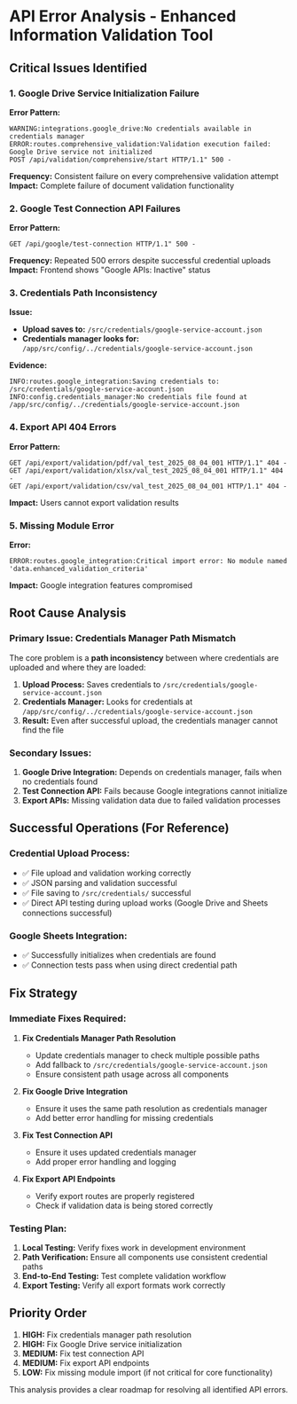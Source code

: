 # API Error Analysis - Enhanced Information Validation Tool

## Critical Issues Identified

### 1. **Google Drive Service Initialization Failure**
**Error Pattern:**
```
WARNING:integrations.google_drive:No credentials available in credentials manager
ERROR:routes.comprehensive_validation:Validation execution failed: Google Drive service not initialized
POST /api/validation/comprehensive/start HTTP/1.1" 500 -
```

**Frequency:** Consistent failure on every comprehensive validation attempt
**Impact:** Complete failure of document validation functionality

### 2. **Google Test Connection API Failures**
**Error Pattern:**
```
GET /api/google/test-connection HTTP/1.1" 500 -
```

**Frequency:** Repeated 500 errors despite successful credential uploads
**Impact:** Frontend shows "Google APIs: Inactive" status

### 3. **Credentials Path Inconsistency**
**Issue:** 
- **Upload saves to:** `/src/credentials/google-service-account.json`
- **Credentials manager looks for:** `/app/src/config/../credentials/google-service-account.json`

**Evidence:**
```
INFO:routes.google_integration:Saving credentials to: /src/credentials/google-service-account.json
INFO:config.credentials_manager:No credentials file found at /app/src/config/../credentials/google-service-account.json
```

### 4. **Export API 404 Errors**
**Error Pattern:**
```
GET /api/export/validation/pdf/val_test_2025_08_04_001 HTTP/1.1" 404 -
GET /api/export/validation/xlsx/val_test_2025_08_04_001 HTTP/1.1" 404 -
GET /api/export/validation/csv/val_test_2025_08_04_001 HTTP/1.1" 404 -
```

**Impact:** Users cannot export validation results

### 5. **Missing Module Error**
**Error:**
```
ERROR:routes.google_integration:Critical import error: No module named 'data.enhanced_validation_criteria'
```

**Impact:** Google integration features compromised

## Root Cause Analysis

### **Primary Issue: Credentials Manager Path Mismatch**

The core problem is a **path inconsistency** between where credentials are uploaded and where they are loaded:

1. **Upload Process:** Saves credentials to `/src/credentials/google-service-account.json`
2. **Credentials Manager:** Looks for credentials at `/app/src/config/../credentials/google-service-account.json`
3. **Result:** Even after successful upload, the credentials manager cannot find the file

### **Secondary Issues:**

1. **Google Drive Integration:** Depends on credentials manager, fails when no credentials found
2. **Test Connection API:** Fails because Google integrations cannot initialize
3. **Export APIs:** Missing validation data due to failed validation processes

## Successful Operations (For Reference)

### **Credential Upload Process:**
- ✅ File upload and validation working correctly
- ✅ JSON parsing and validation successful
- ✅ File saving to `/src/credentials/` successful
- ✅ Direct API testing during upload works (Google Drive and Sheets connections successful)

### **Google Sheets Integration:**
- ✅ Successfully initializes when credentials are found
- ✅ Connection tests pass when using direct credential path

## Fix Strategy

### **Immediate Fixes Required:**

1. **Fix Credentials Manager Path Resolution**
   - Update credentials manager to check multiple possible paths
   - Add fallback to `/src/credentials/google-service-account.json`
   - Ensure consistent path usage across all components

2. **Fix Google Drive Integration**
   - Ensure it uses the same path resolution as credentials manager
   - Add better error handling for missing credentials

3. **Fix Test Connection API**
   - Ensure it uses updated credentials manager
   - Add proper error handling and logging

4. **Fix Export API Endpoints**
   - Verify export routes are properly registered
   - Check if validation data is being stored correctly

### **Testing Plan:**

1. **Local Testing:** Verify fixes work in development environment
2. **Path Verification:** Ensure all components use consistent credential paths
3. **End-to-End Testing:** Test complete validation workflow
4. **Export Testing:** Verify all export formats work correctly

## Priority Order

1. **HIGH:** Fix credentials manager path resolution
2. **HIGH:** Fix Google Drive service initialization
3. **MEDIUM:** Fix test connection API
4. **MEDIUM:** Fix export API endpoints
5. **LOW:** Fix missing module import (if not critical for core functionality)

This analysis provides a clear roadmap for resolving all identified API errors.

